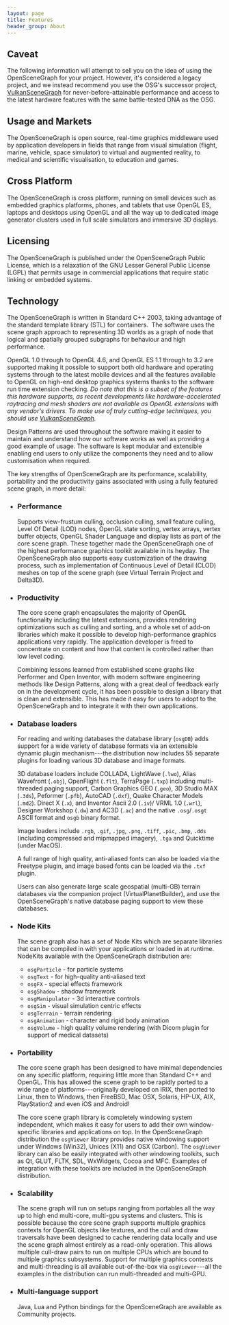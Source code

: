 ```yaml
---
layout: page
title: Features
header_group: About
---
```

## Caveat

The following information will attempt to sell you on the idea of using the OpenSceneGraph for your project.
However, it's considered a legacy project, and we instead recommend you use the OSG's successor project, [VulkanSceneGraph](https://vsg-dev.github.io/vsg-dev.io/) for never-before-attainable performance and access to the latest hardware features with the same battle-tested DNA as the OSG.

## Usage and Markets

The OpenSceneGraph is open source, real-time graphics middleware used by application developers in fields that range from visual simulation (flight, marine, vehicle, space simulator) to virtual and augmented reality, to medical and scientific visualisation, to education and games.

## Cross Platform

The OpenSceneGraph is cross platform, running on small devices such as embedded graphics platforms, phones, and tablets that use OpenGL ES, laptops and desktops using OpenGL and all the way up to dedicated image generator clusters used in full scale simulators and immersive 3D displays.

## Licensing

The OpenSceneGraph is published under the OpenSceneGraph Public License, which is a relaxation of the GNU Lesser General Public License (LGPL) that permits usage in commercial applications that require static linking or embedded systems.

## Technology

The OpenSceneGraph is written in Standard C++ 2003, taking advantage of the standard template library (STL) for containers.  The software uses the scene graph approach to representing 3D worlds as a graph of node that logical and spatially grouped subgraphs for behaviour and high performance.

OpenGL 1.0 through to OpenGL 4.6, and OpenGL ES 1.1 through to 3.2 are supported making it possible to support both old hardware and operating systems through to the latest mobile devices and all the features available to OpenGL on high-end desktop graphics systems thanks to the software run time extension checking.
*Do note that this is a subset of the features this hardware supports, as recent developments like hardware-accelerated raytracing and mesh shaders are not available as OpenGL extensions with any vendor's drivers.
To make use of truly cutting-edge techniques, you should use [VulkanSceneGraph](https://vsg-dev.github.io/vsg-dev.io/).*

Design Patterns are used throughout the software making it easier to maintain and understand how our software works as well as providing a good example of usage.
The software is kept modular and extensible enabling end users to only utilize the components they need and to allow customisation when required.

The key strengths of OpenSceneGraph are its performance, scalability, portability and the productivity gains associated with using a fully featured scene graph, in more detail:

* ### Performance
  Supports view-frustum culling, occlusion culling, small feature culling, Level Of Detail (LOD) nodes, OpenGL state sorting, vertex arrays, vertex buffer objects, OpenGL Shader Language and display lists as part of the core scene graph.
  These together made the OpenSceneGraph one of the highest performance graphics toolkit available in its heyday.
  The OpenSceneGraph also supports easy customization of the drawing process, such as implementation of Continuous Level of Detail (CLOD) meshes on top of the scene graph (see Virtual Terrain Project and Delta3D).

* ### Productivity
  The core scene graph encapsulates the majority of OpenGL functionality including the latest extensions, provides rendering optimizations such as culling and sorting, and a whole set of add-on libraries which make it possible to develop high-performance graphics applications very rapidly.
  The application developer is freed to concentrate on content and how that content is controlled rather than low level coding.

  Combining lessons learned from established scene graphs like Performer and Open Inventor, with modern software engineering methods like Design Patterns, along with a great deal of feedback early on in the development cycle, it has been possible to design a library that is clean and extensible.
  This has made it easy for users to adopt to the OpenSceneGraph and to integrate it with their own applications.

* ### Database loaders
  For reading and writing databases the database library (`osgDB`) adds support for a wide variety of database formats via an extensible dynamic plugin mechanism---the distribution now includes 55 separate plugins for loading various 3D database and image formats.

  3D database loaders include COLLADA, LightWave (`.lwo`), Alias Wavefront (`.obj`), OpenFlight (`.flt`), TerraPage (`.txp`) including multi-threaded paging support, Carbon Graphics GEO (`.geo`), 3D Studio MAX (`.3ds`), Peformer (`.pfb`), AutoCAD (`.dxf`), Quake Character Models (`.md2`). Direct X (`.x`), and Inventor Ascii 2.0 (`.iv`)/ VRML 1.0 (`.wrl`), Designer Workshop (`.dw`) and AC3D (`.ac`) and the native `.osg`/`.osgt` ASCII format and `osgb` binary format.

  Image loaders include `.rgb`, `.gif`, `.jpg`, `.png`, `.tiff`, `.pic`, `.bmp`, `.dds` (including compressed and mipmapped imagery), `.tga` and Quicktime (under MacOS).

  A full range of high quality, anti-aliased fonts can also be loaded via the Freetype plugin, and image based fonts can be loaded via the `.txf` plugin.

  Users can also generate large scale geospatial (multi-GB) terrain databases via the companion project (VirtualPlanetBuilder), and use the OpenSceneGraph's native database paging support to view these databases.

* ### Node Kits
  The scene graph also has a set of Node Kits which are separate libraries that can be compiled in with your applications or loaded in at runtime.
  NodeKits available with the OpenSceneGraph distribution are:
  + `osgParticle` - for particle systems
  + `osgText` - for high-quality anti-aliased text
  + `osgFX` - special effects framework
  + `osgShadow` - shadow framework
  + `osgManipulator` - 3d interactive controls
  + `osgSim` - visual simulation centric effects
  + `osgTerrain` - terrain rendering
  + `osgAnimation` - character and rigid body animation
  + `osgVolume` - high quality volume rendering (with Dicom plugin for support of medical datasets)

* ### Portability
  The core scene graph has been designed to have minimal dependencies on any specific platform, requiring little more than Standard C++ and OpenGL.
  This has allowed the scene graph to be rapidly ported to a wide range of platforms---originally developed on IRIX, then ported to Linux, then to Windows, then FreeBSD, Mac OSX, Solaris, HP-UX, AIX, PlayStation2 and even iOS and Android!

  The core scene graph library is completely windowing system independent, which makes it easy for users to add their own window-specific libraries and applications on top.
  In the OpenSceneGraph distribution the `osgViewer` library provides native windowing support under Windows (Win32), Unices (X11) and OSX (Carbon).
  The `osgViewer` library can also be easily integrated with other windowing toolkits, such as Qt, GLUT, FLTK, SDL, WxWidgets, Cocoa and MFC.
  Examples of integration with these toolkits are included in the OpenSceneGraph distribution.

* ### Scalability
  The scene graph will run on setups ranging from portables all the way up to high end multi-core, multi-gpu systems and clusters.
  This is possible because the core scene graph supports multiple graphics contexts for OpenGL objects like textures, and the cull and draw traversals have been designed to cache rendering data locally and use the scene graph almost entirely as a read-only operation.
  This allows multiple cull-draw pairs to run on multiple CPUs which are bound to multiple graphics subsystems.
  Support for multiple graphics contexts and multi-threading is all available out-of-the-box via `osgViewer`---all the examples in the distribution can run multi-threaded and multi-GPU.

* ### Multi-language support
  Java, Lua and Python bindings for the OpenSceneGraph are available as Community projects.
